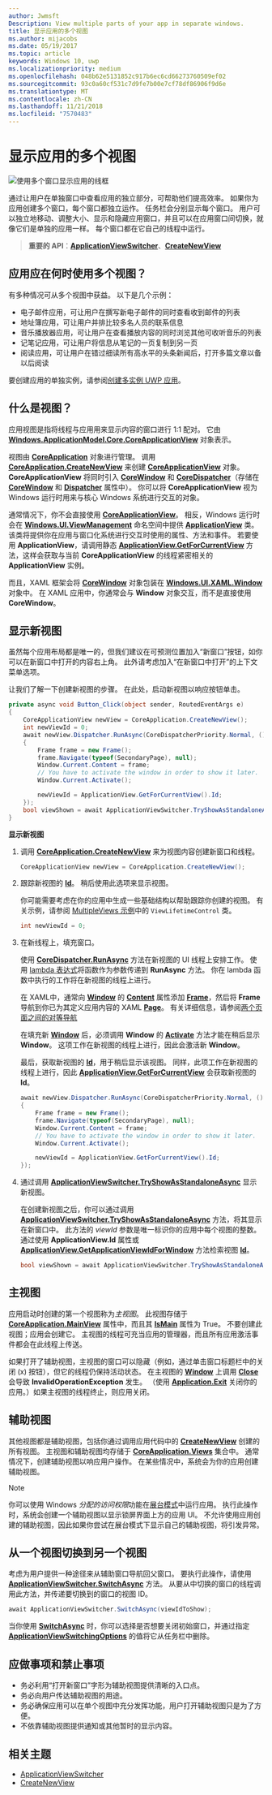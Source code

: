 ```yaml
---
author: Jwmsft
Description: View multiple parts of your app in separate windows.
title: 显示应用的多个视图
ms.author: mijacobs
ms.date: 05/19/2017
ms.topic: article
keywords: Windows 10, uwp
ms.localizationpriority: medium
ms.openlocfilehash: 048b62e5131852c917b6ec6cd66273760509ef02
ms.sourcegitcommit: 93c0a60cf531c7d9fe7b00e7cf78df86906f9d6e
ms.translationtype: MT
ms.contentlocale: zh-CN
ms.lasthandoff: 11/21/2018
ms.locfileid: "7570483"
---
```

# <a name="show-multiple-views-for-an-app"></a>显示应用的多个视图

![使用多个窗口显示应用的线框](images/multi-view.gif)

通过让用户在单独窗口中查看应用的独立部分，可帮助他们提高效率。 如果你为应用创建多个窗口，每个窗口都独立运作。 任务栏会分别显示每个窗口。 用户可以独立地移动、调整大小、显示和隐藏应用窗口，并且可以在应用窗口间切换，就像它们是单独的应用一样。 每个窗口都在它自己的线程中运行。

> **重要的 API**：[**ApplicationViewSwitcher**](https://msdn.microsoft.com/library/windows/apps/dn281094)、[**CreateNewView**](https://msdn.microsoft.com/library/windows/apps/dn297278)

## <a name="when-should-an-app-use-multiple-views"></a>应用应在何时使用多个视图？
有多种情况可从多个视图中获益。 以下是几个示例：
 - 电子邮件应用，可让用户在撰写新电子邮件的同时查看收到邮件的列表
 - 地址簿应用，可让用户并排比较多名人员的联系信息
 - 音乐播放器应用，可让用户在查看播放内容的同时浏览其他可收听音乐的列表
 - 记笔记应用，可让用户将信息从笔记的一页复制到另一页
 - 阅读应用，可让用户在错过细读所有高水平的头条新闻后，打开多篇文章以备以后阅读

要创建应用的单独实例，请参阅[创建多实例 UWP 应用](../../launch-resume/multi-instance-uwp.md)。

## <a name="what-is-a-view"></a>什么是视图？

应用视图是指将线程与应用用来显示内容的窗口进行 1:1 配对。 它由 [**Windows.ApplicationModel.Core.CoreApplicationView**](https://msdn.microsoft.com/library/windows/apps/br225017) 对象表示。

视图由 [**CoreApplication**](https://msdn.microsoft.com/library/windows/apps/br225016) 对象进行管理。 调用 [**CoreApplication.CreateNewView**](https://msdn.microsoft.com/library/windows/apps/dn297278) 来创建 [**CoreApplicationView**](https://msdn.microsoft.com/library/windows/apps/br225017) 对象。 **CoreApplicationView** 将同时引入 [**CoreWindow**](https://msdn.microsoft.com/library/windows/apps/br208225) 和 [**CoreDispatcher**](https://msdn.microsoft.com/library/windows/apps/br208211)（存储在 [**CoreWindow**](https://msdn.microsoft.com/library/windows/apps/br225019) 和 [**Dispatcher**](https://msdn.microsoft.com/library/windows/apps/dn433264) 属性中）。 你可以将 **CoreApplicationView** 视为 Windows 运行时用来与核心 Windows 系统进行交互的对象。

通常情况下，你不会直接使用 [**CoreApplicationView**](https://msdn.microsoft.com/library/windows/apps/br225017)。 相反，Windows 运行时会在 [**Windows.UI.ViewManagement**](https://msdn.microsoft.com/library/windows/apps/hh701658) 命名空间中提供 [**ApplicationView**](https://msdn.microsoft.com/library/windows/apps/br242295) 类。 该类将提供你在应用与窗口化系统进行交互时使用的属性、方法和事件。 若要使用 **ApplicationView**，请调用静态 [**ApplicationView.GetForCurrentView**](https://msdn.microsoft.com/library/windows/apps/hh701672) 方法，这样会获取与当前 **CoreApplicationView** 的线程紧密相关的 **ApplicationView** 实例。

而且，XAML 框架会将 [**CoreWindow**](https://msdn.microsoft.com/library/windows/apps/br208225) 对象包装在 [**Windows.UI.XAML.Window**](https://msdn.microsoft.com/library/windows/apps/br209041) 对象中。 在 XAML 应用中，你通常会与 **Window** 对象交互，而不是直接使用 **CoreWindow**。

## <a name="show-a-new-view"></a>显示新视图

虽然每个应用布局都是唯一的，但我们建议在可预测位置加入“新窗口”按钮，如你可以在新窗口中打开的内容右上角。 此外请考虑加入“在新窗口中打开”的上下文菜单选项。

让我们了解一下创建新视图的步骤。 在此处，启动新视图以响应按钮单击。

```csharp
private async void Button_Click(object sender, RoutedEventArgs e)
{
    CoreApplicationView newView = CoreApplication.CreateNewView();
    int newViewId = 0;
    await newView.Dispatcher.RunAsync(CoreDispatcherPriority.Normal, () =>
    {
        Frame frame = new Frame();
        frame.Navigate(typeof(SecondaryPage), null);   
        Window.Current.Content = frame;
        // You have to activate the window in order to show it later.
        Window.Current.Activate();

        newViewId = ApplicationView.GetForCurrentView().Id;
    });
    bool viewShown = await ApplicationViewSwitcher.TryShowAsStandaloneAsync(newViewId);
}
```

**显示新视图**

1.  调用 [**CoreApplication.CreateNewView**](https://msdn.microsoft.com/library/windows/apps/dn297291) 来为视图内容创建新窗口和线程。

    ```csharp
    CoreApplicationView newView = CoreApplication.CreateNewView();
    ```

2.  跟踪新视图的 [**Id**](https://msdn.microsoft.com/library/windows/apps/dn281120)。 稍后使用此选项来显示视图。

    你可能需要考虑在你的应用中生成一些基础结构以帮助跟踪你创建的视图。 有关示例，请参阅 [MultipleViews 示例](http://go.microsoft.com/fwlink/p/?LinkId=620574)中的 `ViewLifetimeControl` 类。

    ```csharp
    int newViewId = 0;
    ```

3.  在新线程上，填充窗口。

    使用 [**CoreDispatcher.RunAsync**](https://msdn.microsoft.com/library/windows/apps/hh750317) 方法在新视图的 UI 线程上安排工作。 使用 [lambda 表达式](http://go.microsoft.com/fwlink/p/?LinkId=389615)将函数作为参数传递到 **RunAsync** 方法。 你在 lambda 函数中执行的工作将在新视图的线程上进行。

    在 XAML中，通常向 [**Window**](https://msdn.microsoft.com/library/windows/apps/br209041) 的 [**Content**](https://msdn.microsoft.com/library/windows/apps/br209051) 属性添加 [**Frame**](https://msdn.microsoft.com/library/windows/apps/br242682)，然后将 **Frame** 导航到你已为其定义应用内容的 XAML [**Page**](https://msdn.microsoft.com/library/windows/apps/br227503)。 有关详细信息，请参阅[两个页面之间的对等导航](../basics/navigate-between-two-pages.md)

    在填充新 [**Window**](https://msdn.microsoft.com/library/windows/apps/br209041) 后，必须调用 **Window** 的 [**Activate**](https://msdn.microsoft.com/library/windows/apps/br209046) 方法才能在稍后显示 **Window**。 这项工作在新视图的线程上进行，因此会激活新 **Window**。

    最后，获取新视图的 [**Id**](https://msdn.microsoft.com/library/windows/apps/dn281120)，用于稍后显示该视图。 同样，此项工作在新视图的线程上进行，因此 [**ApplicationView.GetForCurrentView**](https://msdn.microsoft.com/library/windows/apps/hh701672) 会获取新视图的 **Id**。

    ```csharp
    await newView.Dispatcher.RunAsync(CoreDispatcherPriority.Normal, () =>
    {
        Frame frame = new Frame();
        frame.Navigate(typeof(SecondaryPage), null);   
        Window.Current.Content = frame;
        // You have to activate the window in order to show it later.
        Window.Current.Activate();

        newViewId = ApplicationView.GetForCurrentView().Id;
    });
    ```

4.  通过调用 [**ApplicationViewSwitcher.TryShowAsStandaloneAsync**](https://msdn.microsoft.com/library/windows/apps/dn281101) 显示新视图。

    在创建新视图之后，你可以通过调用 [**ApplicationViewSwitcher.TryShowAsStandaloneAsync**](https://msdn.microsoft.com/library/windows/apps/dn281101) 方法，将其显示在新窗口中。 此方法的 *viewId* 参数是唯一标识你的应用中每个视图的整数。 通过使用 **ApplicationView.Id** 属性或 [**ApplicationView.GetApplicationViewIdForWindow**](https://msdn.microsoft.com/library/windows/apps/dn281120) 方法检索视图 [**Id**](https://msdn.microsoft.com/library/windows/apps/dn281109)。

    ```csharp
    bool viewShown = await ApplicationViewSwitcher.TryShowAsStandaloneAsync(newViewId);
    ```

## <a name="the-main-view"></a>主视图


应用启动时创建的第一个视图称为*主视图*。 此视图存储于 [**CoreApplication.MainView**](https://msdn.microsoft.com/library/windows/apps/hh700465) 属性中，而且其 [**IsMain**](https://msdn.microsoft.com/library/windows/apps/hh700452) 属性为 True。 不要创建此视图；应用会创建它。 主视图的线程可充当应用的管理器，而且所有应用激活事件都会在此线程上传送。

如果打开了辅助视图，主视图的窗口可以隐藏（例如，通过单击窗口标题栏中的关闭 (x) 按钮），但它的线程仍保持活动状态。 在主视图的 [**Window**](https://msdn.microsoft.com/library/windows/apps/br209049) 上调用 [**Close**](https://msdn.microsoft.com/library/windows/apps/br209041) 会导致 **InvalidOperationException** 发生。 （使用 [**Application.Exit**](https://msdn.microsoft.com/library/windows/apps/br242327) 关闭你的应用。）如果主视图的线程终止，则应用关闭。

## <a name="secondary-views"></a>辅助视图


其他视图都是辅助视图，包括你通过调用应用代码中的 [**CreateNewView**](https://msdn.microsoft.com/library/windows/apps/dn297278) 创建的所有视图。 主视图和辅助视图均存储于 [**CoreApplication.Views**](https://msdn.microsoft.com/library/windows/apps/br205861) 集合中。 通常情况下，创建辅助视图以响应用户操作。 在某些情况中，系统会为你的应用创建辅助视图。

> [!NOTE]
> 你可以使用 Windows *分配的访问权限*功能在[展台模式](https://technet.microsoft.com/library/mt219050.aspx)中运行应用。 执行此操作时，系统会创建一个辅助视图以显示锁屏界面上方的应用 UI。 不允许使用应用创建的辅助视图，因此如果你尝试在展台模式下显示自己的辅助视图，将引发异常。

## <a name="switch-from-one-view-to-another"></a>从一个视图切换到另一个视图

考虑为用户提供一种途径来从辅助窗口导航回父窗口。 要执行此操作，请使用 [**ApplicationViewSwitcher.SwitchAsync**](https://msdn.microsoft.com/library/windows/apps/dn281097) 方法。 从要从中切换的窗口的线程调用此方法，并传递要切换到的窗口的视图 ID。

```csharp
await ApplicationViewSwitcher.SwitchAsync(viewIdToShow);
```

当你使用 [**SwitchAsync**](https://msdn.microsoft.com/library/windows/apps/dn281097) 时，你可以选择是否想要关闭初始窗口，并通过指定 [**ApplicationViewSwitchingOptions**](https://msdn.microsoft.com/library/windows/apps/dn281105) 的值将它从任务栏中删除。

## <a name="dos-and-donts"></a>应做事项和禁止事项

* 务必利用“打开新窗口”字形为辅助视图提供清晰的入口点。
* 务必向用户传达辅助视图的用途。
* 务必确保应用可以在单个视图中充分发挥功能，用户打开辅助视图只是为了方便。
* 不依靠辅助视图提供通知或其他暂时的显示内容。

## <a name="related-topics"></a>相关主题

* [ApplicationViewSwitcher](https://msdn.microsoft.com/library/windows/apps/dn281094)
* [CreateNewView](https://msdn.microsoft.com/library/windows/apps/dn297278)
 
